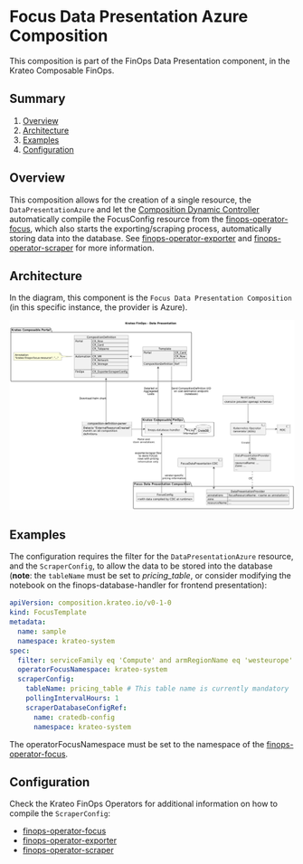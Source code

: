 # Focus Data Presentation Azure Composition
This composition is part of the FinOps Data Presentation component, in the Krateo Composable FinOps.

## Summary

1. [Overview](#overview)
2. [Architecture](#architecture)
3. [Examples](#examples)
4. [Configuration](#configuration)

## Overview
This composition allows for the creation of a single resource, the `DataPresentationAzure` and let the [Composition Dynamic Controller](https://github.com/krateoplatformops/composition-dynamic-controller) automatically compile the FocusConfig resource from the [finops-operator-focus](https://github.com/krateoplatformops/finops-operator-focus), which also starts the exporting/scraping process, automatically storing data into the database. See [finops-operator-exporter](https://github.com/krateoplatformops/finops-operator-exporter) and [finops-operator-scraper](https://github.com/krateoplatformops/finops-operator-scraper) for more information.

## Architecture
In the diagram, this component is the `Focus Data Presentation Composition` (in this specific instance, the provider is Azure).

![FinOps Composition Definition Parser](_diagrams/architecture.png)

## Examples
The configuration requires the filter for the `DataPresentationAzure` resource, and the `ScraperConfig`, to allow the data to be stored into the database (**note**: the `tableName` must be set to _pricing_table_, or consider modifying the notebook on the finops-database-handler for frontend presentation):
```yaml
apiVersion: composition.krateo.io/v0-1-0
kind: FocusTemplate
metadata:
  name: sample
  namespace: krateo-system
spec:
  filter: serviceFamily eq 'Compute' and armRegionName eq 'westeurope' and skuId eq 'DZH318Z08NRP/001B' and type eq 'Consumption'
  operatorFocusNamespace: krateo-system
  scraperConfig:
    tableName: pricing_table # This table name is currently mandatory
    pollingIntervalHours: 1
    scraperDatabaseConfigRef: 
      name: cratedb-config
      namespace: krateo-system
```

The operatorFocusNamespace must be set to the namespace of the [finops-operator-focus](https://github.com/krateoplatformops/finops-operator-focus).

## Configuration
Check the Krateo FinOps Operators for additional information on how to compile the `ScraperConfig`:
- [finops-operator-focus](https://github.com/krateoplatformops/finops-operator-focus)
- [finops-operator-exporter](https://github.com/krateoplatformops/finops-operator-exporter)
- [finops-operator-scraper](https://github.com/krateoplatformops/finops-operator-scraper)